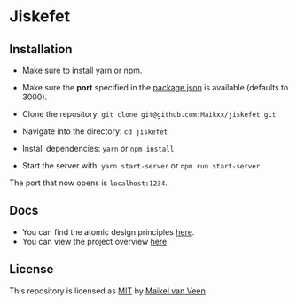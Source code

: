 # Jiskefet

## Installation

* Make sure to install [yarn](https://yarnpkg.com/en/) or [npm](https://www.npmjs.com).
* Make sure the **port** specified in the [package.json](package.json) is available (defaults to 3000).

* Clone the repository: `git clone git@github.com:Maikxx/jiskefet.git`
* Navigate into the directory: `cd jiskefet`
* Install dependencies: `yarn` or `npm install`
* Start the server with: `yarn start-server` or `npm run start-server`
<!-- * Build the server with `yarn build-server` or `npm run build-server` -->

The port that now opens is `localhost:1234`.

## Docs

* You can find the atomic design principles [here](./docs/ATOMIC.md).
* You can view the project overview [here](./docs/PROJECT_OVERVIEW.md).


## License

This repository is licensed as [MIT](LICENSE) by [Maikel van Veen](https://github.com/maikxx).